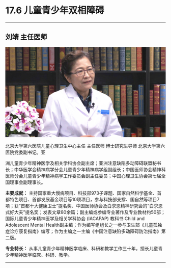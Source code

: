 # 17.6 儿童青少年双相障碍

---

## 刘靖 主任医师

![1683954539176](image/c17_006/1683954539176.png)

北京大学第六医院儿童心理卫生中心主任 主任医师 博士研究生导师 北京大学第六医院党委副书记。亚

洲儿童青少年精神医学及相关学科协会副主席；亚洲注意缺陷多动障碍联盟秘书长；中华医学会精神病学分会儿童青少年精神病学组副组长；中国医师协会精神科医师分会儿童青少年精神病学工作委员会副主任委员；中国心理卫生协会第七届全国理事会副理事长。


**主要成就：** 主持国家重大慢病项目、科技部973子课题、国家自然科学基金、首都特色项目、首都发展基金项目等10项项目，参与科技部支撑、国自然等项目7项；获“首都十大健康卫士”提名奖、中国医师协会及白求恩精神研究会的“白求恩式好大夫”提名奖；发表文章80余篇；副主编或参编专业著作及专业教材约50部；国际儿童青少年精神医学及相关学科协会 (IACAPAP) 教科书  Child and Adolescent Mental Health副主编；作为编写组组长之一参与卫生部《儿童孤独症诊疗康复指南》编写；作为主编之一主编《中国注意缺陷多动障碍防治指南》第二版。


**专业特长：** 从事儿童青少年精神医学临床、科研和教学工作三十年，擅长儿童青少年精神医学临床、科研、教学。

---
